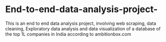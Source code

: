 # End-to-end-data-analysis-project-
This is an end to end data analysis project, involving web scraping, data cleaning, Exploratory data analysis and data visualization of a database of the top 1L companies in India according to ambitionbox.com
